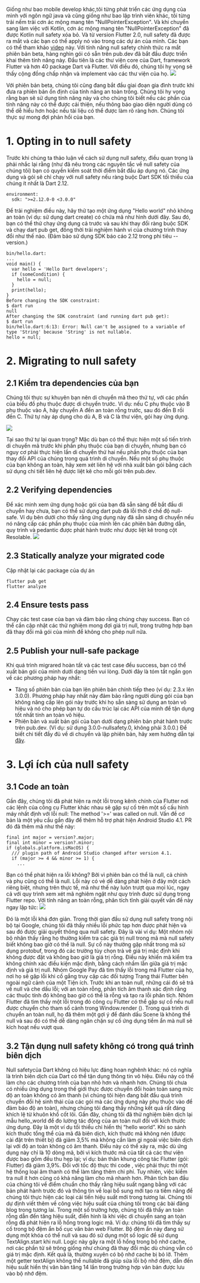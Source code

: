 Giống như bao mobile develop khác,tôi từng phát triển các ứng dụng của mình với ngôn ngữ java và  cũng giống như bao lập trình viên khác, tôi từng trải nếm trải cơn ác mộng mang tên "NullPointerException". Và khi chuyển sang làm việc với Kotlin, cơn ác mộng mang tên "NullPointerException" đã được Kotlin null safety xóa bỏ. Và từ version Flutter 2.0, null safety đã được ra mắt và các bạn có thể apply nó vào trong các dự án của mình. Các bạn có thể tham khảo [video](https://www.youtube.com/watch?v=iYhOU9AuaFs) này.
Với tính năng null safety chính thức ra mắt phiên bản beta, hàng nghìn gói có sẵn trên pub.dev đã bắt đầu được triển khai thêm tính năng này. Đầu tiên là các thư viện core của Dart, framework Flutter và hơn 40 package Dart và Flutter. Với điều đó, chúng tôi hy vọng sẽ thấy cộng đồng chấp nhận  và implement vào các thư viện của họ.
![](https://images.viblo.asia/4a19eb80-2d48-4f48-915e-4f8eb9b81e2a.png)

Với phiên bản beta, chúng tôi cũng đang bắt đầu giai đoạn gia đình trước khi đưa ra phiên bản ổn định của tính năng an toàn trống. Chúng tôi hy vọng rằng bạn sẽ sử dụng tính năng này và cho chúng tôi biết nếu các phần của tính năng này có thể được cải thiện, nếu thông báo giao diện người dùng có thể dễ hiểu hơn hoặc nếu tài liệu có thể được làm rõ ràng hơn. Chúng tôi thực sự mong đợi phản hồi của bạn.
# 1. Opting in to null safety

Trước khi chúng ta thảo luận về cách sử dụng null safety, điều quan trọng là phải nhắc lại rằng (như đã nêu trong các nguyên tắc về null safety của chúng tôi) bạn có quyền kiểm soát thời điểm bắt đầu áp dụng nó. Các ứng dụng và gói sẽ chỉ chạy với null safety nếu ràng buộc Dart SDK tối thiểu của chúng ít nhất là Dart 2.12.
```
environment:
  sdk: ">=2.12.0-0 <3.0.0"
```
Để trải nghiệm điều này, hãy thử tạo một ứng dụng "Hello world" nhỏ không an toàn (ví dụ: sử dụng dart create) có chứa mã như hình dưới đây. Sau đó, bạn có thể thử chạy ứng dụng cả trước và sau khi thay đổi ràng buộc SDK và chạy dart pub get, đồng thời trải nghiệm hành vi của chương trình thay đổi như thế nào. (Đảm bảo sử dụng SDK báo cáo 2.12 trong phi tiêu --version.)
```
bin/hello.dart:
...
void main() {
  var hello = 'Hello Dart developers';
  if (someCondition) {
    hello = null;
  }
  print(hello);
}
Before changing the SDK constraint:
$ dart run
null
After changing the SDK constraint (and running dart pub get):
$ dart run
bin/hello.dart:6:13: Error: Null can't be assigned to a variable of type 'String' because 'String' is not nullable.
hello = null;
```

# 2. Migrating to null safety
## 2.1 Kiểm tra dependencies của bạn
Chúng tôi thực sự khuyên bạn nên di chuyển mã theo thứ tự, với các phần của biểu đồ phụ thuộc được di chuyển trước. Ví dụ: nếu C phụ thuộc vào B phụ thuộc vào A, hãy chuyển A đến an toàn rỗng trước, sau đó đến B rồi đến C. Thứ tự này áp dụng cho dù A, B và C là thư viện, gói hay ứng dụng.

![](https://images.viblo.asia/ed51f3f0-6583-4dba-a75b-d12baf845138.png)

Tại sao thứ tự lại quan trọng? Mặc dù bạn có thể thực hiện một số tiến trình di chuyển mã trước khi phần phụ thuộc của bạn di chuyển, nhưng bạn có nguy cơ phải thực hiện lần di chuyển thứ hai nếu phần phụ thuộc của bạn thay đổi API của chúng trong quá trình di chuyển. Nếu một số phụ thuộc của bạn không an toàn, hãy xem xét liên hệ với nhà xuất bản gói bằng cách sử dụng chi tiết liên hệ được liệt kê cho mỗi gói trên pub.dev.

## 2.2 Verifying  dependencies

Để xác minh xem ứng dụng hoặc gói của bạn đã sẵn sàng để bắt đầu di chuyển hay chưa, bạn có thể sử dụng dart pub đã lỗi thời ở chế độ null-safe. Ví dụ bên dưới cho thấy rằng ứng dụng này đã sẵn sàng di chuyển nếu nó nâng cấp các phần phụ thuộc của mình lên các phiên bản đường dẫn, quy trình và pedantic được phát hành trước như được liệt kê trong cột Resolable.
![](https://images.viblo.asia/69962826-bfee-4555-abb6-f91aaa3c9719.png)

## 2.3 Statically analyze your migrated code

Cập nhật lại các package của dự án
```
flutter pub get
flutter analyze
```

## 2.4 Ensure tests pass
Chạy các test case của bạn và đảm bảo rằng chúng chạy success. Bạn có thể cần cập nhật các thử nghiệm mong đợi giá trị null, trong trường hợp bạn đã thay đổi mã gói của mình để không cho phép null nữa.
## 2.5 Publish your null-safe package
Khi quá trình migrared hoàn tất và các test case đều success, bạn có thể xuất bản gói của mình dưới dạng tiền vui lòng. Dưới đây là tóm tắt ngắn gọn về các phương pháp hay nhất:
- Tăng số phiên bản của bạn lên phiên bản chính tiếp theo (ví dụ: 2.3.x lên 3.0.0). Phương pháp hay nhất này đảm bảo rằng người dùng gói của bạn không nâng cấp lên gói này trước khi họ sẵn sàng sử dụng an toàn vô hiệu và nó cho phép bạn tự do cấu trúc lại các API của mình để tận dụng tốt nhất tính an toàn vô hiệu.
- Phiên bản và xuất bản gói của bạn dưới dạng phiên bản phát hành trước trên pub.dev. (Ví dụ: sử dụng 3.0.0-nullsafety.0, không phải 3.0.0.)
Để biết chi tiết đầy đủ về di chuyển và lập phiên bản, hãy xem hướng dẫn tại [đây](https://dart.dev/null-safety/migration-guide).
# 3. Lợi ích của null safety
## 3.1 Code an toàn
Gần đây, chúng tôi đã phát hiện ra một lỗi trong kênh chính của Flutter nơi các lệnh của công cụ Flutter khác nhau sẽ gặp sự cố trên một số cấu hình máy nhất định với lỗi null: The method '>=' was called on null. Vấn đề cơ bản là một yêu cầu gần đây để thêm hỗ trợ phát hiện Android Studio 4.1. PR đó đã thêm mã như thế này:
```
final int major = version?.major;
final int minor = version?.minor;
if (globals.platform.isMacOS) {
  /// plugin path of Android Studio changed after version 4.1.
  if (major >= 4 && minor >= 1) {
    ...
```

Bạn có thể phát hiện ra lỗi không? Bởi vì phiên bản có thể là null, cả chính và phụ cũng có thể là null. Lỗi này có vẻ dễ dàng phát hiện ở đây một cách riêng biệt, nhưng trên thực tế, mã như thế này luôn trượt qua mọi lúc, ngay cả với quy trình xem xét mã nghiêm ngặt như quy trình được sử dụng trong Flutter repo. Với tính năng an toàn rỗng, phân tích tĩnh giải quyết vấn đề này ngay lập tức:
![](https://images.viblo.asia/df2373b8-002d-415f-b2ee-31d01da3f26d.png)

Đó là một lỗi khá đơn giản. Trong thời gian đầu sử dụng null safety trong nội bộ tại Google, chúng tôi đã thấy nhiều lỗi phức tạp hơn được phát hiện và sau đó được giải quyết thông qua  null safety. Đây là vài ví dụ:
Một nhóm nội bộ nhận thấy rằng họ thường kiểm tra các giá trị null trong mã mà  null safety biết không bao giờ có thể là null. Sự cố này thường gặp nhất trong mã sử dụng protobuf, trong đó các trường tùy chọn trả về giá trị mặc định khi không được đặt và không bao giờ là giá trị rỗng. Điều này khiến mã kiểm tra không chính xác điều kiện mặc định, bằng cách nhầm lẫn giữa giá trị mặc định và giá trị null.
Nhóm Google Pay đã tìm thấy lỗi trong mã Flutter của họ, nơi họ sẽ gặp lỗi khi cố gắng truy cập các đối tượng Trạng thái Flutter bên ngoài ngữ cảnh của một Tiện ích. Trước khi an toàn null, những cái đó sẽ trả về null và che dấu lỗi; với an toàn rỗng, phân tích âm thanh xác định rằng các thuộc tính đó không bao giờ có thể là rỗng và tạo ra lỗi phân tích.
Nhóm Flutter đã tìm thấy một lỗi trong đó công cụ Flutter có thể gặp sự cố nếu null được chuyển cho tham số cảnh trong Window.render (). Trong quá trình di chuyển an toàn null, họ đã thêm một gợi ý để đánh dấu Scene là không thể null và sau đó có thể dễ dàng ngăn chặn sự cố ứng dụng tiềm ẩn mà null sẽ kích hoạt nếu vượt qua.
## 3.2 Tận dụng null safety không có trong quá trình biên dịch
Null safetycủa Dart không có hiệu lực  đáng hoan nghênh khác: nó có nghĩa là trình biên dịch của Dart có thể tận dụng thông tin vô hiệu. Điều này có thể làm cho các chương trình của bạn nhỏ hơn và nhanh hơn. Chúng tôi chưa có nhiều ứng dụng trong thế giới thực được chuyển đổi hoàn toàn sang mức độ an toàn không có âm thanh (vì chúng tôi hiện đang bắt đầu quá trình chuyển đổi hệ sinh thái của các gói mà các ứng dụng này phụ thuộc vào để đảm bảo độ an toàn), nhưng chúng tôi đang thấy những kết quả rất đáng khích lệ từ khuôn khổ cốt lõi.
Gần đây, chúng tôi đã thử nghiệm biên dịch lại mẫu hello_world để đo lường tác động của an toàn null đối với kích thước ứng dụng. Đây là một ví dụ tối thiểu chỉ hiển thị “hello world”. Khi so sánh kích thước tổng thể của mã đã biên dịch, kích thước mã không nén (được cài đặt trên thiết bị) đã giảm 3,5% mà không cần làm gì ngoài việc biên dịch lại với độ an toàn không có âm thanh. Điều này có thể xảy ra, mặc dù ứng dụng này chỉ là 10 dòng mã, bởi vì kích thước mã của tất cả các thư viện được bao gồm đều thu hẹp lại; ví dụ: bản thân khung công tác Flutter (gói: Flutter) đã giảm 3,9%.
Đối với tốc độ thực thi code , việc phải thực thi một hệ thống loại âm thanh có thể làm tăng thêm chi phí. Tuy nhiên, việc kiểm tra null ít hơn cũng có khả năng làm cho mã nhanh hơn. Phân tích ban đầu của chúng tôi về điểm chuẩn cho thấy rằng hiệu suất ngang bằng với các bản phát hành trước đó và thông tin về loại bổ sung mới tạo ra tiềm năng để chúng tôi thực hiện các loại cải tiến hiệu suất mới trong tương lai. Chúng tôi dự định viết thêm về công việc hiệu suất của chúng tôi trong các bài đăng blog trong tương lai.
Trong một số trường hợp, chúng tôi đã thấy an toàn rỗng dẫn đến tăng hiệu suất, điển hình là khi việc di chuyển sang an toàn rỗng đã phát hiện ra lỗ hổng trong logic mã. Ví dụ: chúng tôi đã tìm thấy sự cố trong bộ đệm ẩn bố cục văn bản web Flutter. Bộ đệm ẩn này đang sử dụng một khóa có thể null và sau đó sử dụng một số logic để sử dụng TextAlign.start khi null. Logic này gây ra một lỗ hổng trong bộ nhớ cache, nơi các phần tử sẽ trông giống như chúng đã thay đổi mặc dù chúng vẫn có giá trị mặc định. Kết quả là, thường xuyên có bộ nhớ cache bị bỏ lỡ. Thêm một getter textAlign không thể nullable đã giúp sửa lỗi bộ nhớ đệm, dẫn đến hiệu suất hiển thị văn bản tăng 14 lần trong trường hợp văn bản được lưu vào bộ nhớ đệm.